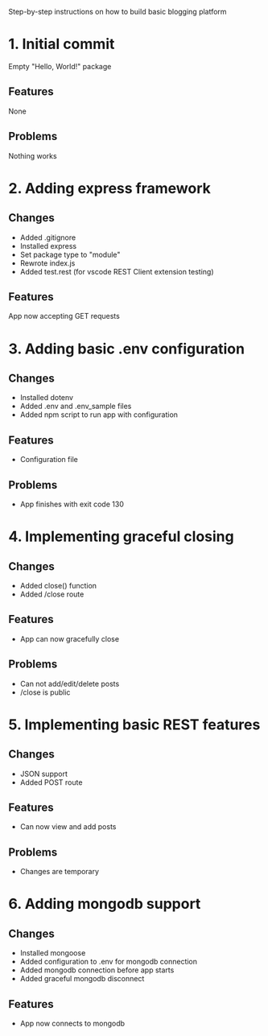 Step-by-step instructions on how to build basic blogging platform

# 1. Initial commit
Empty "Hello, World!" package

## Features
None

## Problems
Nothing works

# 2. Adding express framework

## Changes
* Added .gitignore
* Installed express
* Set package type to "module"
* Rewrote index.js
* Added test.rest (for vscode REST Client extension testing)

## Features
App now accepting GET requests

# 3. Adding basic .env configuration

## Changes
* Installed dotenv
* Added .env and .env_sample files
* Added npm script to run app with configuration

## Features
* Configuration file

## Problems
* App finishes with exit code 130

# 4. Implementing graceful closing

## Changes
* Added close() function
* Added /close route

## Features
* App can now gracefully close

## Problems
* Can not add/edit/delete posts
* /close is public

# 5. Implementing basic REST features

## Changes
* JSON support
* Added POST route

## Features
* Can now view and add posts

## Problems
* Changes are temporary

# 6. Adding mongodb support

## Changes
* Installed mongoose
* Added configuration to .env for mongodb connection
* Added mongodb connection before app starts
* Added graceful mongodb disconnect

## Features
* App now connects to mongodb
